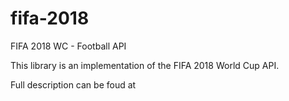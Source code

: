 # fifa-2018
FIFA 2018 WC - Football API

This library is an implementation of the FIFA 2018 World Cup API.

Full description can be foud at

